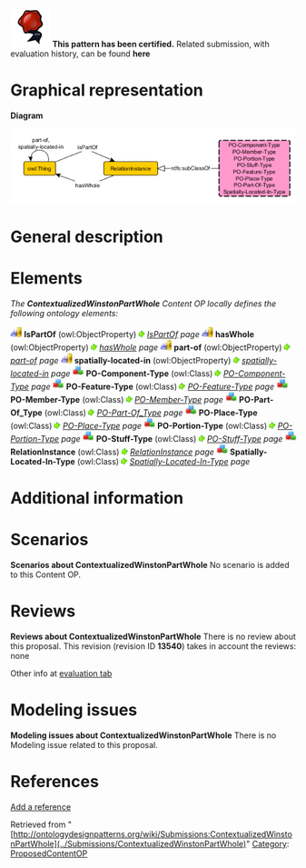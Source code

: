 [![](../images/thumb/b/b5/Certified.png/70px-Certified.png)](../Image/Certified.png "Certified.png") __This pattern has been certified.__
Related submission, with evaluation history, can be found __here__





#  Graphical representation


__Diagram__




[![Image:Winstoncontextualized.png](../images/7/77/Winstoncontextualized.png)](../Image/Winstoncontextualized.png "Image:Winstoncontextualized.png")




#  General description


  




#  Elements


_The __ContextualizedWinstonPartWhole__ Content OP locally defines the following ontology elements:_



[![ObjectProperty](../images/thumb/c/c3/ObjectProperty.gif/20px-ObjectProperty.gif)](../Image/ObjectProperty.gif "ObjectProperty") __IsPartOf__ (owl:ObjectProperty) 
 [![](../images/thumb/8/87/ArrowRight.gif/11px-ArrowRight.gif)](../Image/ArrowRight.gif "ArrowRight.gif") _[IsPartOf](../Submissions/ContextualizedWinstonPartWhole/IsPartOf "Submissions:ContextualizedWinstonPartWhole/IsPartOf") page_
[![ObjectProperty](../images/thumb/c/c3/ObjectProperty.gif/20px-ObjectProperty.gif)](../Image/ObjectProperty.gif "ObjectProperty") __hasWhole__ (owl:ObjectProperty) 
 [![](../images/thumb/8/87/ArrowRight.gif/11px-ArrowRight.gif)](../Image/ArrowRight.gif "ArrowRight.gif") _[hasWhole](../Submissions/ContextualizedWinstonPartWhole/hasWhole "Submissions:ContextualizedWinstonPartWhole/hasWhole") page_
[![ObjectProperty](../images/thumb/c/c3/ObjectProperty.gif/20px-ObjectProperty.gif)](../Image/ObjectProperty.gif "ObjectProperty") __part-of__ (owl:ObjectProperty) 
 [![](../images/thumb/8/87/ArrowRight.gif/11px-ArrowRight.gif)](../Image/ArrowRight.gif "ArrowRight.gif") _[part-of](../Submissions/ContextualizedWinstonPartWhole/part-of "Submissions:ContextualizedWinstonPartWhole/part-of") page_
[![ObjectProperty](../images/thumb/c/c3/ObjectProperty.gif/20px-ObjectProperty.gif)](../Image/ObjectProperty.gif "ObjectProperty") __spatially-located-in__ (owl:ObjectProperty) 
 [![](../images/thumb/8/87/ArrowRight.gif/11px-ArrowRight.gif)](../Image/ArrowRight.gif "ArrowRight.gif") _[spatially-located-in](../Submissions/ContextualizedWinstonPartWhole/spatially-located-in "Submissions:ContextualizedWinstonPartWhole/spatially-located-in") page_
[![Class](../images/thumb/2/27/Class.gif/20px-Class.gif)](../Image/Class.gif "Class") __PO-Component-Type__ (owl:Class) 
 [![](../images/thumb/8/87/ArrowRight.gif/11px-ArrowRight.gif)](../Image/ArrowRight.gif "ArrowRight.gif") _[PO-Component-Type](../Submissions/ContextualizedWinstonPartWhole/PO-Component-Type "Submissions:ContextualizedWinstonPartWhole/PO-Component-Type") page_
[![Class](../images/thumb/2/27/Class.gif/20px-Class.gif)](../Image/Class.gif "Class") __PO-Feature-Type__ (owl:Class) 
 [![](../images/thumb/8/87/ArrowRight.gif/11px-ArrowRight.gif)](../Image/ArrowRight.gif "ArrowRight.gif") _[PO-Feature-Type](../Submissions/ContextualizedWinstonPartWhole/PO-Feature-Type "Submissions:ContextualizedWinstonPartWhole/PO-Feature-Type") page_
[![Class](../images/thumb/2/27/Class.gif/20px-Class.gif)](../Image/Class.gif "Class") __PO-Member-Type__ (owl:Class) 
 [![](../images/thumb/8/87/ArrowRight.gif/11px-ArrowRight.gif)](../Image/ArrowRight.gif "ArrowRight.gif") _[PO-Member-Type](../Submissions/ContextualizedWinstonPartWhole/PO-Member-Type "Submissions:ContextualizedWinstonPartWhole/PO-Member-Type") page_
[![Class](../images/thumb/2/27/Class.gif/20px-Class.gif)](../Image/Class.gif "Class") __PO-Part-Of\_Type__ (owl:Class) 
 [![](../images/thumb/8/87/ArrowRight.gif/11px-ArrowRight.gif)](../Image/ArrowRight.gif "ArrowRight.gif") _[PO-Part-Of\_Type](../Submissions/ContextualizedWinstonPartWhole/PO-Part-Of_Type "Submissions:ContextualizedWinstonPartWhole/PO-Part-Of Type") page_
[![Class](../images/thumb/2/27/Class.gif/20px-Class.gif)](../Image/Class.gif "Class") __PO-Place-Type__ (owl:Class) 
 [![](../images/thumb/8/87/ArrowRight.gif/11px-ArrowRight.gif)](../Image/ArrowRight.gif "ArrowRight.gif") _[PO-Place-Type](../Submissions/ContextualizedWinstonPartWhole/PO-Place-Type "Submissions:ContextualizedWinstonPartWhole/PO-Place-Type") page_
[![Class](../images/thumb/2/27/Class.gif/20px-Class.gif)](../Image/Class.gif "Class") __PO-Portion-Type__ (owl:Class) 
 [![](../images/thumb/8/87/ArrowRight.gif/11px-ArrowRight.gif)](../Image/ArrowRight.gif "ArrowRight.gif") _[PO-Portion-Type](../Submissions/ContextualizedWinstonPartWhole/PO-Portion-Type "Submissions:ContextualizedWinstonPartWhole/PO-Portion-Type") page_
[![Class](../images/thumb/2/27/Class.gif/20px-Class.gif)](../Image/Class.gif "Class") __PO-Stuff-Type__ (owl:Class) 
 [![](../images/thumb/8/87/ArrowRight.gif/11px-ArrowRight.gif)](../Image/ArrowRight.gif "ArrowRight.gif") _[PO-Stuff-Type](../Submissions/ContextualizedWinstonPartWhole/PO-Stuff-Type "Submissions:ContextualizedWinstonPartWhole/PO-Stuff-Type") page_
[![Class](../images/thumb/2/27/Class.gif/20px-Class.gif)](../Image/Class.gif "Class") __RelationInstance__ (owl:Class) 
 [![](../images/thumb/8/87/ArrowRight.gif/11px-ArrowRight.gif)](../Image/ArrowRight.gif "ArrowRight.gif") _[RelationInstance](../Submissions/ContextualizedWinstonPartWhole/RelationInstance "Submissions:ContextualizedWinstonPartWhole/RelationInstance") page_
[![Class](../images/thumb/2/27/Class.gif/20px-Class.gif)](../Image/Class.gif "Class") __Spatially-Located-In-Type__ (owl:Class) 
 [![](../images/thumb/8/87/ArrowRight.gif/11px-ArrowRight.gif)](../Image/ArrowRight.gif "ArrowRight.gif") _[Spatially-Located-In-Type](../Submissions/ContextualizedWinstonPartWhole/Spatially-Located-In-Type "Submissions:ContextualizedWinstonPartWhole/Spatially-Located-In-Type") page_
#  Additional information


#  Scenarios



__Scenarios about ContextualizedWinstonPartWhole__
No scenario is added to this Content OP.




#  Reviews



__Reviews about ContextualizedWinstonPartWhole__
There is no review about this proposal.
This revision (revision ID __13540__) takes in account the reviews: none


Other info at [evaluation tab](http://ontologydesignpatterns.org/wiki/index.php?title=Submissions:ContextualizedWinstonPartWhole&action=evaluation "http://ontologydesignpatterns.org/wiki/index.php?title=Submissions:ContextualizedWinstonPartWhole&action=evaluation")




  




#  Modeling issues



__Modeling issues about ContextualizedWinstonPartWhole__
There is no Modeling issue related to this proposal.




  




#  References


[Add a reference](index.php@title=Odp%253AAdd_reference&subject=../Submissions/ContextualizedWinstonPartWhole "http://ontologydesignpatterns.org/wiki/index.php?title=Odp:Add_reference&subject=Submissions%3AContextualizedWinstonPartWhole")


  






Retrieved from "[http://ontologydesignpatterns.org/wiki/Submissions:ContextualizedWinstonPartWhole](../Submissions/ContextualizedWinstonPartWhole)"
 [Category](http://ontologydesignpatterns.org/wiki/Special:Categories "Special:Categories"): [ProposedContentOP](../Category/ProposedContentOP "Category:ProposedContentOP")